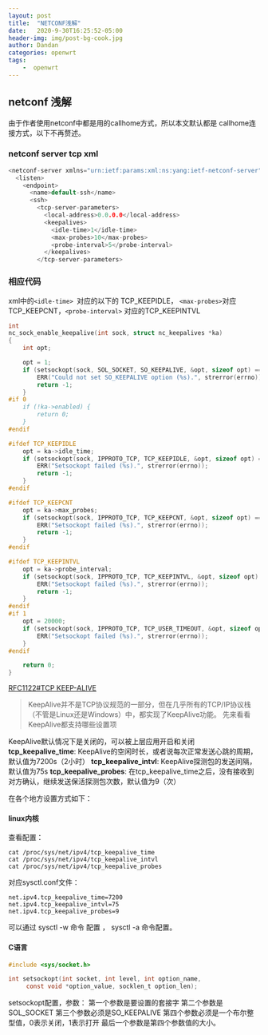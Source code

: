 ```yaml
---
layout: post
title:  "NETCONF浅解"
date:   2020-9-30T16:25:52-05:00
header-img: img/post-bg-cook.jpg
author: Dandan
categories: openwrt
tags:
    -  openwrt
---
```


## netconf 浅解
由于作者使用netconf中都是用的callhome方式，所以本文默认都是 callhome连接方式，以下不再赘述。
### netconf server  tcp  xml

```c
<netconf-server xmlns="urn:ietf:params:xml:ns:yang:ietf-netconf-server">
  <listen>
    <endpoint>
      <name>default-ssh</name>
      <ssh>
        <tcp-server-parameters>
          <local-address>0.0.0.0</local-address>
          <keepalives>
            <idle-time>1</idle-time>
            <max-probes>10</max-probes>
            <probe-interval>5</probe-interval>
          </keepalives>
        </tcp-server-parameters>

```
### 相应代码
xml中的`<idle-time> `对应的以下的 TCP_KEEPIDLE， `<max-probes>`对应TCP_KEEPCNT，`<probe-interval>` 对应的TCP_KEEPINTVL
```c
int
nc_sock_enable_keepalive(int sock, struct nc_keepalives *ka)
{
    int opt;

    opt = 1;
    if (setsockopt(sock, SOL_SOCKET, SO_KEEPALIVE, &opt, sizeof opt) == -1) {
        ERR("Could not set SO_KEEPALIVE option (%s).", strerror(errno));
        return -1;
    }
#if 0
    if (!ka->enabled) {
        return 0;
    }
#endif

#ifdef TCP_KEEPIDLE
    opt = ka->idle_time;
    if (setsockopt(sock, IPPROTO_TCP, TCP_KEEPIDLE, &opt, sizeof opt) == -1) {
        ERR("Setsockopt failed (%s).", strerror(errno));
        return -1;
    }
#endif

#ifdef TCP_KEEPCNT
    opt = ka->max_probes;
    if (setsockopt(sock, IPPROTO_TCP, TCP_KEEPCNT, &opt, sizeof opt) == -1) {
        ERR("Setsockopt failed (%s).", strerror(errno));
        return -1;
    }
#endif

#ifdef TCP_KEEPINTVL
    opt = ka->probe_interval;
    if (setsockopt(sock, IPPROTO_TCP, TCP_KEEPINTVL, &opt, sizeof opt) == -1) {
        ERR("Setsockopt failed (%s).", strerror(errno));
        return -1;
    }
#endif
#if 1
    opt = 20000;
    if (setsockopt(sock, IPPROTO_TCP, TCP_USER_TIMEOUT, &opt, sizeof opt) == -1) {
        ERR("Setsockopt failed (%s).", strerror(errno));
    }
#endif

    return 0;
}

```


[RFC1122#TCP KEEP-ALIVE](https://link.zhihu.com/?target=https://tools.ietf.org/html/rfc1122#page-101)

> KeepAlive并不是TCP协议规范的一部分，但在几乎所有的TCP/IP协议栈（不管是Linux还是Windows）中，都实现了KeepAlive功能。
> 先来看看KeepAlive都支持哪些设置项

KeepAlive默认情况下是关闭的，可以被上层应用开启和关闭
**tcp_keepalive_time**: KeepAlive的空闲时长，或者说每次正常发送心跳的周期，默认值为7200s（2小时）
**tcp_keepalive_intvl**: KeepAlive探测包的发送间隔，默认值为75s
**tcp_keepalive_probes**: 在tcp_keepalive_time之后，没有接收到对方确认，继续发送保活探测包次数，默认值为9（次）

在各个地方设置方式如下：
####  linux内核
查看配置：

```clike
cat /proc/sys/net/ipv4/tcp_keepalive_time
cat /proc/sys/net/ipv4/tcp_keepalive_intvl
cat /proc/sys/net/ipv4/tcp_keepalive_probes
```
对应sysctl.conf文件：

```clike
net.ipv4.tcp_keepalive_time=7200
net.ipv4.tcp_keepalive_intvl=75
net.ipv4.tcp_keepalive_probes=9
```

可以通过 sysctl  -w 命令 配置 ， sysctl -a 命令配置。
####  C语言

```c
#include <sys/socket.h>

int setsockopt(int socket, int level, int option_name,
     const void *option_value, socklen_t option_len);
```
setsockopt配置，参数：
第一个参数是要设置的套接字
第二个参数是SOL_SOCKET
第三个参数必须是SO_KEEPALIVE
第四个参数必须是一个布尔整型值，0表示关闭，1表示打开
最后一个参数是第四个参数值的大小。
